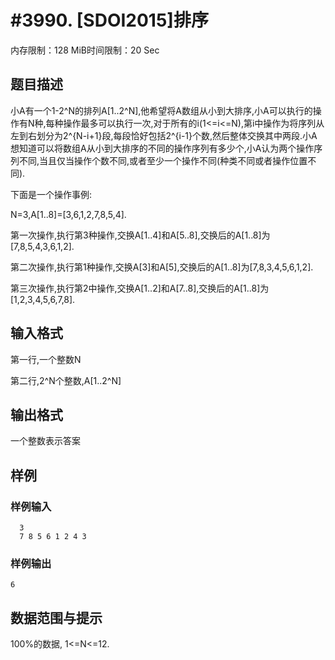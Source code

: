# #3990. [SDOI2015]排序

内存限制：128 MiB时间限制：20 Sec

## 题目描述

 小A有一个1-2^N的排列A[1..2^N],他希望将A数组从小到大排序,小A可以执行的操作有N种,每种操作最多可以执行一次,对于所有的i(1<=i<=N),第i中操作为将序列从左到右划分为2^{N-i+1}段,每段恰好包括2^{i-1}个数,然后整体交换其中两段.小A想知道可以将数组A从小到大排序的不同的操作序列有多少个,小A认为两个操作序列不同,当且仅当操作个数不同,或者至少一个操作不同(种类不同或者操作位置不同).

  下面是一个操作事例:

  N=3,A[1..8]=[3,6,1,2,7,8,5,4].

  第一次操作,执行第3种操作,交换A[1..4]和A[5..8],交换后的A[1..8]为[7,8,5,4,3,6,1,2].

  第二次操作,执行第1种操作,交换A[3]和A[5],交换后的A[1..8]为[7,8,3,4,5,6,1,2].

  第三次操作,执行第2中操作,交换A[1..2]和A[7..8],交换后的A[1..8]为[1,2,3,4,5,6,7,8].

## 输入格式

第一行,一个整数N

第二行,2^N个整数,A[1..2^N]

## 输出格式

一个整数表示答案

## 样例

### 样例输入

    
      3
      7 8 5 6 1 2 4 3
    

### 样例输出

    
    6
    
    

## 数据范围与提示

100%的数据, 1<=N<=12.

